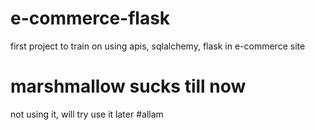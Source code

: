 # e-commerce-flask
first project to train on using apis, sqlalchemy, flask in e-commerce site
# marshmallow sucks till now
not using it, will try use it later
#allam
